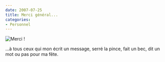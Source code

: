 ```yaml
---
date: 2007-07-25
title: Merci général...
categories:
- Personnel
---
```

<img src="https://dlgjp9x71cipk.cloudfront.net/2007/07/merci.png" alt="Merci !" />

...à tous ceux qui mon écrit un message, serré la pince, fait un bec, dit un mot ou pas pour ma fête.
